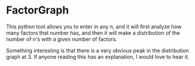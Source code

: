 # FactorGraph

This python tool allows you to enter in any n, and it will first analyze how many factors that number has, and then it will make a distribution of the number of n's with a given number of factors.

Something interesting is that there is a very obvious peak in the distribution graph at 3. If anyone reading this has an explanation, I would love to hear it.
